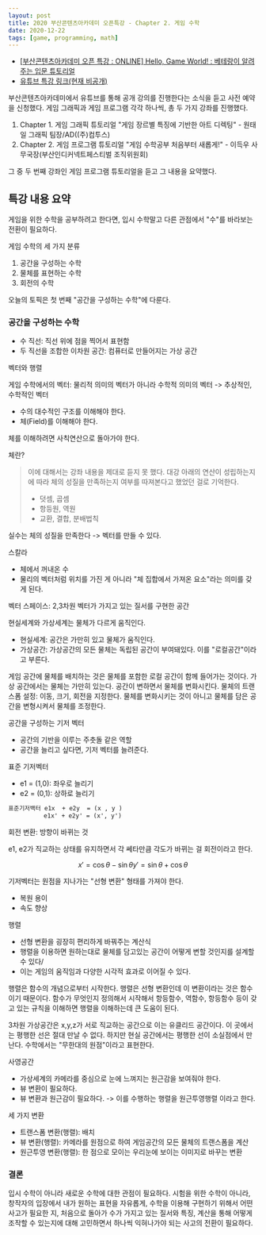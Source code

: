 ```yaml
---
layout: post
title: 2020 부산콘텐츠아카데미 오픈특강 - Chapter 2. 게임 수학
date: 2020-12-22
tags: [game, programming, math]
---
```


- [[부산콘텐츠아카데미 오픈 특강 : ONLINE] Hello, Game World! : 베테랑이 알려주는 입문 튜토리얼](http://blog.naver.com/PostView.nhn?blogId=conaca&logNo=222175219296&categoryNo=0&parentCategoryNo=0&viewDate=&currentPage=1&postListTopCurrentPage=1&from=postView)
- [유튜브 특강 링크(현재 비공개)](https://www.youtube.com/watch?v=whQsueK7X6M&ab_channel=%EB%B6%80%EC%82%B0%EC%BD%98%ED%85%90%EC%B8%A0%EC%95%84%EC%B9%B4%EB%8D%B0%EB%AF%B8)

부산콘텐츠아카데미에서 유튜브를 통해 공개 강의를 진행한다는 소식을 듣고 사전 예약을 신청했다. 게임 그래픽과 게임 프로그램 각각 하나씩, 총 두 가지 강좌를 진행했다.

1. Chapter 1. 게임 그래픽 튜토리얼 "게임 장르별 특징에 기반한 아트 디렉팅" - 원태일 그래픽 팀장/AD((주)컴투스)
1. Chapter 2. 게임 프로그램 튜토리얼 "게임 수학공부 처음부터 새롭게!" - 이득우 사무국장(부산인디커넥트페스티벌 조직위원회)

그 중 두 번째 강좌인 게임 프로그램 튜토리얼을 듣고 그 내용을 요약했다.

## 특강 내용 요약

게임을 위한 수학을 공부하려고 한다면, 입시 수학말고 다른 관점에서 "수"를 바라보는 전환이 필요하다.

게임 수학의 세 가지 분류

1. 공간을 구성하는 수학
1. 물체를 표현하는 수학
1. 회전의 수학

오늘의 토픽은 첫 번째 "공간을 구성하는 수학"에 다룬다.

### 공간을 구성하는 수학

- 수 직선: 직선 위에 점을 찍어서 표현함
- 두 직선을 조합한 이차원 공간: 컴퓨터로 만들어지는 가상 공간

벡터와 행렬

게임 수학에서의 벡터: 물리적 의미의 벡터가 아니라 수학적 의미의 벡터 -> 추상적인, 수학적인 벡터

- 수의 대수적인 구조를 이해해야 한다.
- 체(Field)를 이해해야 한다.

체를 이해하려면 사칙연산으로 돌아가야 한다.

체란?

> 이에 대해서는 강좌 내용을 제대로 듣지 못 했다. 대강 아래의 연산이 성립하는지에 따라 체의 성질을 만족하는지 여부를 따져본다고 했었던 걸로 기억한다.
>
> - 덧셈, 곱셈
> - 항등원, 역원
> - 교환, 결합, 분배법칙

실수는 체의 성질을 만족한다 -> 벡터를 만들 수 있다.

스칼라

- 체에서 꺼내온 수
- 물리의 벡터처럼 위치를 가진 게 아니라 "체 집합에서 가져온 요소"라는 의미를 갖게 된다.

벡터 스페이스: 2,3차원 벡터가 가지고 있는 질서를 구현한 공간

현실세계와 가상세계는 물체가 다르게 움직인다.

- 현실세계: 공간은 가만히 있고 물체가 움직인다.
- 가상공간: 가상공간의 모든 물체는 독립된 공간이 부여돼있다. 이를 "로컬공간"이라고 부른다.

게임 공간에 물체를 배치하는 것은 물체를 포함한 로컬 공간이 함께 들어가는 것이다. 가상 공간에서는 물체는 가만히 있는다. 공간이 변하면서 물체를 변화시킨다. 물체의 트랜스폼 설정: 이동, 크기, 회전을 지정한다. 물체를 변화시키는 것이 아니고 물체를 담은 공간을 변형시켜서 물체를 조정한다.

공간을 구성하는 기저 벡터

- 공간의 기반을 이루는 주춧돌 같은 역할
- 공간을 늘리고 싶다면, 기저 벡터를 늘려준다.

표준 기저벡터

- e1 = (1,0): 좌우로 늘리기
- e2 = (0,1): 상하로 늘리기

```txt
표준기저백터 e1x  + e2y  = (x , y )
          e1x' + e2y' = (x', y')
```

회전 변환: 방향이 바뀌는 것

e1, e2가 직교하는 상태를 유지하면서 각 쎄타만큼 각도가 바뀌는 걸 회전이라고 한다.


$$
x' = \cos \theta - \sin \theta
y' = \sin \theta + \cos \theta
$$

기저벡터는 원점을 지나가는 "선형 변환" 형태를 가져야 한다.

- 복원 용이
- 속도 향상

행렬

- 선형 변환을 굉장히 편리하게 바꿔주는 계산식
- 행렬을 이용하면 원하는대로 물체를 담고있는 공간이 어떻게 변할 것인지를 설계할 수 있다/
- 이는 게임의 움직임과 다양한 시각적 효과로 이어질 수 있다.

행렬은 함수의 개념으로부터 시작한다. 행렬은 선형 변환인데 이 변환이라는 것은 함수이기 때문이다. 함수가 무엇인지 정의해서 시작해서 항등함수, 역함수, 항등함수 등이 갖고 있는 규칙을 이해하면 행렬을 이해하는데 큰 도움이 된다.

3차원 가상공간은 x,y,z가 서로 직교하는 공간으로 이는 유클리드 공간이다. 이 곳에서는 평행한 선은 절대 만날 수 없다. 하지만 현실 공간에서는 평행한 선이 소실점에서 만난다. 수학에서는 "무한대의 원점"이라고 표현한다.

사영공간

- 가상세계의 카메라를 중심으로 눈에 느껴지는 원근감을 보여줘야 한다.
- 뷰 변환이 필요하다.
- 뷰 변환과 원근감이 필요하다. -> 이를 수행하는 행렬을 원근투영행렬 이라고 한다.

세 가지 변환

- 트랜스폼 변환(행렬): 배치
- 뷰 변환(행렬): 카메라를 원점으로 하여 게임공간의 모든 물체의 트랜스폼을 계산
- 원근투영 변환(행렬): 한 점으로 모이는 우리눈에 보이는 이미지로 바꾸는 변환

### 결론

입시 수학이 아니라 새로운 수학에 대한 관점이 필요하다. 시험을 위한 수학이 아니라, 창작자의 입장에서 내가 원하는 표현을 자유롭게, 수학을 이용해 구현하기 위해서 어떤 사고가 필요한 지, 처음으로 돌아가 수가 가지고 있는 질서와 특징, 계산을 통해 어떻게 조작할 수 있는지에 대해 고민하면서 하나씩 익혀나가야 되는 사고의 전환이 필요하다.
